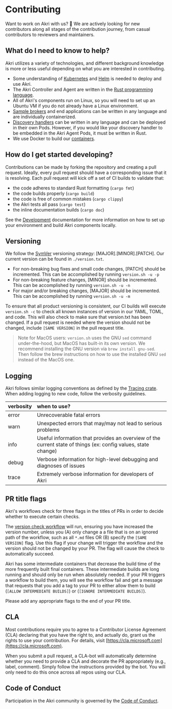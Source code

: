 # Contributing

Want to work on Akri with us? 🎉 We are actively looking for new contributors along all stages of the contribution journey, from casual contributors to reviewers and maintainers.

## What do I need to know to help?

Akri utilizes a variety of technologies, and different background knowledge is more or less useful depending on what you are interested in contributing.

* Some understanding of [Kubernetes](https://kubernetes.io/) and [Helm](https://helm.sh/) is needed to deploy and use Akri. 
* The Akri Controller and Agent are written in the [Rust programming language](https://www.rust-lang.org/learn). 
* All of Akri's components run on Linux, so you will need to set up an Ubuntu VM if you do not already have a Linux environment. 
* [Sample brokers](../proposals/new-broker-deployment-strategies.md) and end applications can be written in any language and are individually containerized.
* [Discovery handlers](../development/handler-development.md) can be written in any language and can be deployed in their own Pods. However, if you would like your discovery handler to be embedded in the Akri Agent Pods, it must be written in Rust. 
* We use Docker to build our [containers](https://www.docker.com/resources/what-container).

## How do I get started developing?

Contributions can be made by forking the repository and creating a pull request. Ideally, every pull request should have a corresponding issue that it is resolving. Each pull request will kick off a set of CI builds to validate that:

* the code adheres to standard Rust formatting \(`cargo fmt`\)
* the code builds properly \(`cargo build`\)
* the code is free of common mistakes \(`cargo clippy`\)
* the Akri tests all pass \(`cargo test`\)
* the inline documentation builds \(`cargo doc`\)

See the [Development](development.md) documentation for more information on how to set up your environment and build Akri components locally.

## Versioning

We follow the [SymVer](https://semver.org/) versioning strategy: \[MAJOR\].\[MINOR\].\[PATCH\]. Our current version can be found in `./version.txt`.

* For non-breaking bug fixes and small code changes, \[PATCH\] should be incremented.  This can be accomplished by running `version.sh -u -p`
* For non-breaking feature changes, \[MINOR\] should be incremented.  This can be accomplished by running `version.sh -u -n`
* For major and/or breaking changes, \[MAJOR\] should be incremented.  This can be accomplished by running `version.sh -u -m`

To ensure that all product versioning is consistent, our CI builds will execute `version.sh -c` to check all known instances of version in our YAML, TOML, and code. This will also check to make sure that version.txt has been changed. If a pull request is needed where the version should not be changed, include `[SAME VERSION]` in the pull request title.

> Note for MacOS users: `version.sh` uses the GNU `sed` command under-the-hood, but MacOS has built-in its own version. We recommend installing the GNU version via `brew install gnu-sed`. Then follow the brew instructions on how to use the installed GNU `sed` instead of the MacOS one.

## Logging

Akri follows similar logging conventions as defined by the [Tracing crate](https://docs.rs/tracing/0.1.22/tracing/struct.Level.html). When adding logging to new code, follow the verbosity guidelines.

| verbosity | when to use? |
| :--- | :--- |
| error | Unrecoverable fatal errors |
| warn | Unexpected errors that may/may not lead to serious problems |
| info | Useful information that provides an overview of the current state of things \(ex: config values, state change\) |
| debug | Verbose information for high-level debugging and diagnoses of issues |
| trace | Extremely verbose information for developers of Akri |

## PR title flags

Akri's workflows check for three flags in the titles of PRs in order to decide whether to execute certain checks.

The [version check workflow](../.github/workflows/check-versioning.yml) will run, ensuring you have increased the version number, unless you \(A\) only change a a file that is on an ignored path of the workflow, such as all `*.md` files OR \(B\) specify the `[SAME VERSION]` flag. Use this flag if your change will trigger the workflow and the version should not be changed by your PR. The flag will cause the check to automatically succeed.

Akri has some intermediate containers that decrease the build time of the more frequently built final containers. These intermediate builds are long running and should only be run when absolutely needed. If your PR triggers a workflow to build them, you will see the workflow fail and get a message that requests that you add a tag to your PR to either allow them to build \(`[ALLOW INTERMEDIATE BUILDS]`\) or \(`[IGNORE INTERMEDIATE BUILDS]`\).

Please add any appropriate flags to the end of your PR title.

## CLA

Most contributions require you to agree to a Contributor License Agreement \(CLA\) declaring that you have the right to, and actually do, grant us the rights to use your contribution. For details, visit [https://cla.microsoft.com](https://cla.microsoft.com).

When you submit a pull request, a CLA-bot will automatically determine whether you need to provide a CLA and decorate the PR appropriately \(e.g., label, comment\). Simply follow the instructions provided by the bot. You will only need to do this once across all repos using our CLA.

## Code of Conduct

Participation in the Akri community is governed by the [Code of Conduct](../CODE_OF_CONDUCT.md).

